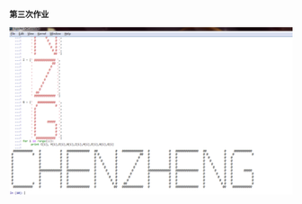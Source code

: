 **第三次作业**


![](https://raw.githubusercontent.com/XiaobudianChen/computationalphysics_N2013301020075/master/exercise_3/chenz1.png)
